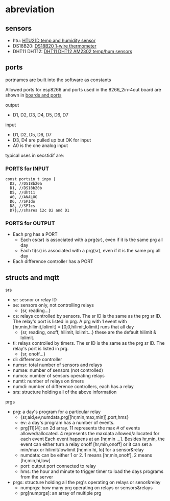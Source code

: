 # abreviation

## sensors

- htu: [HTU21D temp and humidity sensor](https://www.adafruit.com/product/1899) 
- DS18B20: [DS18B20 1-wire thermometer](https://www.analog.com/media/en/technical-documentation/data-sheets/ds18b20.pdf)
- DHT11 DHT12: [DHT11 DHT12 AM2302 temp/hum sensors](https://learn.adafruit.com/dht)

## ports
portnames are built into the software as constants

Allowed ports for esp8266 and ports used in the 8266_2in-4out board are shown in [boards and ports](./boards-ports.md)   

output
 - D1, D2, D3, D4, D5, D6, D7 
 
input
- D1, D2, D5, D6, D7 
- D3, D4 are pulled up but OK for input
- A0 is the one analog input

typical uses in secstidif are:

### PORTS for INPUT

    const portsin_t inpo {
      D2, //DS18b20a
      D1, //DS18b20b
      D5, //dht11
      A0, //ANALOG
      D6, //SPIdo
      D8, //SPIcs
      D7};//shares i2c D2 and D1
   
 ### PORTS for OUTPUT

 - Each prg has a PORT
   - Each cs(sr) is associated with a prg(sr), even if it is the same prg all day
   - Each ti(sr) is associated with a prg(sr), even if it is the same prg all day
 - Each difference controller has a PORT
 

## structs and mqtt 
srs
- sr: sesnor or relay ID
- se: sensors only, not controlling relays
  - {sr, reading...}
- cs: relays controlled by sensors. The sr ID is the same as the prg sr ID. The relay's port is listed in prg. A prg with 1 event with [hr,min,hilimit,lolimit] = [0,0,hilimit,lolimit] runs that all day
  - {sr, reading, onoff, hilimit, lolimit...} these are the default hilimit & lolimit.
- ti: relays controlled by timers. The sr ID is the same as the prg sr ID. The relay's port is listed in prg. 
  - {sr, onoff...}
- di: difference controller  
- numsr: total number of sensors and relays
- numse: number of sensors (not controlled)
- numcs: number of sensors operating relays
- numti: number of relays on timers
- numdi: number of difference controllers, each has a relay
- srs: structure holding all of the above information

prgs
- prg: a day's program for a particular relay
  - {sr,aid,ev,numdata,prg[[hr,min,max,min]],port,hms}
  - ev: a day's program has a number of events. 
  - prg[11][4]: an 2d array. 11 represents the max # of events allowed/allocated. 4 represents the maxdata allowed/allocated for each event Each event happens at an [hr,min ...]. Besides hr,min, the event can either turn a relay onoff [hr,min,onoff] or it can set a min/max or hilimit/lowlimit [hr,min hi, lo] for a sensor&relay
  - numdata: can be  either 1 or 2. 1 means [hr,min,onoff], 2 means [hr,min,hi,low]
  - port: output port connected to relay 
  - hms: the hour and minute to trigger timer to load the days programs from the server
- prgs: structure holding all the prg's operating on relays or senor&relay
  - numprgs: how many prg operating on relays or sensors&relays 
  - prg[numprgs]: an array of multiple prg
    
